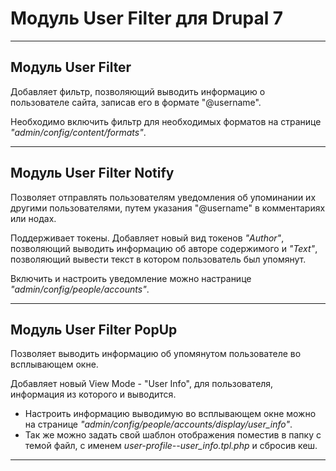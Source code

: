 # Модуль User Filter для Drupal 7
_________________________________

## Модуль User Filter

Добавляет фильтр, позволяющий выводить информацию о пользователе сайта, записав его в формате "@username".

Необходимо включить фильтр для необходимых форматов на странице *"admin/config/content/formats"*.
_________________________________

## Модуль User Filter Notify

Позволяет отправлять пользователям уведомления об упоминании их другими пользователями, путем указания "@username" в комментариях или нодах.

Поддерживает токены.
Добавляет новый вид токенов *"Author"*, позволяющий выводить информацию об авторе содержимого и *"Text"*, позволяющий вывести текст в котором пользователь был упомянут.

Включить и настроить уведомление можно настранице *"admin/config/people/accounts"*.
_________________________________

## Модуль User Filter PopUp

Позволяет выводить информацию об упомянутом пользователе во всплывающем окне.

Добавляет новый View Mode - "User Info", для пользователя, информация из которого и выводится. 

- Настроить информацию выводимую во всплывающем окне можно на странице *"admin/config/people/accounts/display/user_info"*.
- Так же можно задать свой шаблон отображения поместив в папку с темой файл, с именем *user-profile--user_info.tpl.php* и сбросив кеш.
_________________________________
